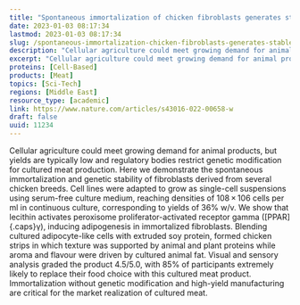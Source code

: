 ```yaml
---
title: "Spontaneous immortalization of chicken fibroblasts generates stable, high-yield cell lines for serum-free production of cultured meat"
date: 2023-01-03 08:17:34
lastmod: 2023-01-03 08:17:34
slug: /spontaneous-immortalization-chicken-fibroblasts-generates-stable-high-yield-cell-lines
description: "Cellular agriculture could meet growing demand for animal products, but yields are typically low and regulatory bodies restrict genetic modification for cultured meat production. Here we demonstrate the spontaneous immortalization and genetic stability of fibroblasts derived from several chicken breeds. Cell lines were adapted to grow as single-cell suspensions using serum-free culture medium, reaching densities of 108 × 106 cells per ml in continuous culture, corresponding to yields of 36% w/v."
excerpt: "Cellular agriculture could meet growing demand for animal products, but yields are typically low and regulatory bodies restrict genetic modification for cultured meat production. Here we demonstrate the spontaneous immortalization and genetic stability of fibroblasts derived from several chicken breeds. Cell lines were adapted to grow as single-cell suspensions using serum-free culture medium, reaching densities of 108 × 106 cells per ml in continuous culture, corresponding to yields of 36% w/v."
proteins: [Cell-Based]
products: [Meat]
topics: [Sci-Tech]
regions: [Middle East]
resource_type: [academic]
link: https://www.nature.com/articles/s43016-022-00658-w
draft: false
uuid: 11234
---
```

Cellular agriculture could meet growing demand for animal products, but
yields are typically low and regulatory bodies restrict genetic
modification for cultured meat production. Here we demonstrate the
spontaneous immortalization and genetic stability of fibroblasts derived
from several chicken breeds. Cell lines were adapted to grow as
single-cell suspensions using serum-free culture medium, reaching
densities of 108 × 106 cells per ml in continuous culture, corresponding
to yields of 36% w/v. We show that lecithin activates peroxisome
proliferator-activated receptor gamma ([PPAR]{.caps}γ), inducing
adipogenesis in immortalized fibroblasts. Blending cultured
adipocyte-like cells with extruded soy protein, formed chicken strips in
which texture was supported by animal and plant proteins while aroma and
flavour were driven by cultured animal fat. Visual and sensory analysis
graded the product 4.5/5.0, with 85% of participants extremely likely to
replace their food choice with this cultured meat product.
Immortalization without genetic modification and high-yield
manufacturing are critical for the market realization of cultured meat.

